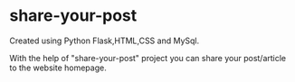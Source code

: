 # share-your-post


Created using Python Flask,HTML,CSS and MySql.

With the help of "share-your-post" project you can share your post/article to the website homepage.
